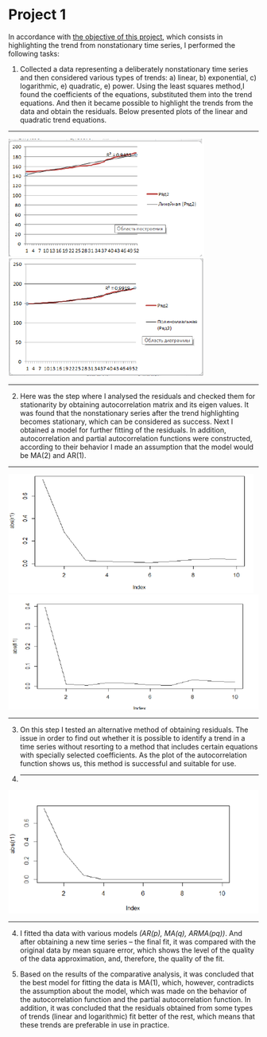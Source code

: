 # Project 1
In accordance with [the objective of this project](https://github.com/itssiumbel/Nonstationary-time-series/blob/main/Objective%20and%20Purposes.pdf), which consists in highlighting the trend from nonstationary time series, I performed the following tasks:

1. Collected a data representing a deliberately nonstationary time series and then considered various types of trends: a) linear, b) exponential,
c) logarithmic, e) quadratic, e) power. Using the least squares method,I found the coefficients of the equations, substituted them into the trend equations. And then it became possible to highlight the trends from the data and obtain the residuals. Below presented plots of the linear and quadratic trend equations.
*************
![The plot of the linear trend equation.](https://github.com/itssiumbel/Nonstationary-time-series/blob/main/%D0%BB%D0%B8%D0%BD%D0%B5%20%D1%82%D1%80%D0%B5%D0%BD%D0%B4.PNG)
![The plot of the quadratic trend equation.](https://github.com/itssiumbel/Nonstationary-time-series/blob/main/%D0%BA%D0%B2%D0%B0%D0%B4%D1%80%D0%B0%D1%82%D0%B8%D1%87%D0%BD%D1%8B%D0%B9%20%D1%82%D1%80%D0%B5%D0%BD%D0%B4.PNG)
**************
2. Here was the step where I analysed the residuals and checked them for stationarity by obtaining autocorrelation matrix and its eigen values. It was found that the nonstationary series after the trend highlighting becomes stationary, which can be considered as success. Next I obtained a model for further fitting of the residuals. In addition, autocorrelation and partial autocorrelation functions were constructed, according to their behavior I made an assumption that the model would be MA(2) and AR(1).
***********
![The plot of the autocorrelation function.](https://github.com/itssiumbel/Nonstationary-time-series/blob/main/%D0%B3%D1%80%D0%B0%D1%84%D0%B8%D0%BA%20%D0%B0%D0%B2%D1%82%D0%BE%D0%BA%D0%BE%D1%80%D1%80%D0%B5%D0%BB%D1%8F%D1%86%D0%B8%D0%BE%D0%BD%D0%BD%D0%BE%D0%B9%20%D1%84%D1%83%D0%BD%D0%BA%D1%86%D0%B8%D0%B8.PNG)
![The plot of the partial autocorrelation function.](https://github.com/itssiumbel/Nonstationary-time-series/blob/main/%D0%B3%D1%80%D0%B0%D1%84%D0%B8%D0%BA%20%D1%87%D0%B0%D1%81%D1%82%D0%BD%D0%BE%D0%B9%20%D0%B0%D0%B2%D1%82%D0%BE%D0%BA%D0%BE%D1%80%D1%80%D0%B5%D0%BB%D1%8F%D1%86%D0%B8%D0%BE%D0%BD%D0%BD%D0%BE%D0%B9%20%D1%84%D1%83%D0%BD%D0%BA%D1%86%D0%B8%D0%B8.PNG)
***************

3. On this step I tested an alternative method of obtaining residuals. The issue in order to find out whether it is possible to identify a trend in a time series without resorting to a method that includes certain equations with specially selected coefficients. As the plot of the autocorrelation function shows us, this method is successful and suitable for use.
4. ***********
![The plot of the alternative autocorrelation function.](https://github.com/itssiumbel/Nonstationary-time-series/blob/main/%D0%B3%D1%80%D0%B0%D1%84%D0%B8%D0%BA%20%D0%B0%D0%B2%D1%82%D0%BE%D0%BA%D0%BE%D1%80%D1%80%D0%B5%D0%BB%D1%8F%D1%86%D0%B8%D0%BE%D0%BD%D0%BD%D0%BE%D0%B9%20%D1%84%D1%83%D0%BD%D0%BA%D1%86%D0%B8%D0%B8%20%D0%B4%D0%BB%D1%8F%20%D0%B0%D0%BB%D1%8C%D1%82%D0%B5%D1%80%D0%BD%D0%B0%D1%82%D0%B8%D0%B2%D0%BD%D0%BE%D0%B3%D0%BE%20%D0%BC%D0%B5%D1%82%D0%BE%D0%B4%D0%B0.PNG)
***************

4. I fitted tha data with various models _(AR(p), MA(q), ARMA(pq))_. And after obtaining a new time series – the final fit, it was compared with the original data by  mean square error, which shows the level of the quality of the data approximation, and, therefore, the quality of the fit.

5. Based on the results of the comparative analysis, it was concluded that the best model for fitting the data is MA(1), which, however, contradicts the assumption about the model, which was made on the behavior of the autocorrelation function and the partial autocorrelation function. In addition, it was concluded that the residuals obtained from some types of trends (linear and logarithmic) fit better of the rest, which means that these trends are preferable in use in practice.

